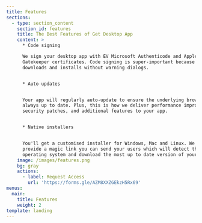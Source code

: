 ```yaml
---
title: Features
sections:
  - type: section_content
    section_id: features
    title: The Best Features of Get Desktop App
    content: >
      * Code signing

      We sign your desktop app with EV Microsoft Authenticode and Apple
      Gatekeeper certificates. Code signing is super-important because your app
      downloads and installs without warning dialogs.


      * Auto updates


      Your app will regularly auto-update to ensure the underlying browser is
      always up to date. Plus, this is how we deliver performance improvements,
      security patches, and additional features to your app.


      * Native installers


      You'll get a customised installer for Windows, Mac and Linux. We even
      provide a magic link you can send your users which will detect their
      operating system and download the most up to date version of your app.
    image: /images/features.png
    bg: gray
    actions:
      - label: Request Access
        url: 'https://forms.gle/AZM8XXZGEkzH5Rx69'
menus:
  main:
    title: Features
    weight: 2
template: landing
---
```

